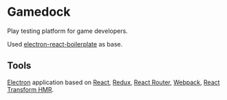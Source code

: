 # Gamedock

Play testing platform for game developers.

Used [electron-react-boilerplate](https://github.com/chentsulin/electron-react-boilerplate) as base.

## Tools
[Electron](http://electron.atom.io/) application based on [React](https://facebook.github.io/react/), [Redux](https://github.com/reactjs/redux), [React Router](https://github.com/reactjs/react-router), [Webpack](http://webpack.github.io/docs/), [React Transform HMR](https://github.com/gaearon/react-transform-hmr).
